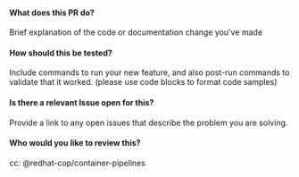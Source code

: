 #### What does this PR do?
Brief explanation of the code or documentation change you've made

#### How should this be tested?
Include commands to run your new feature, and also post-run commands to validate that it worked. (please use code blocks to format code samples)

#### Is there a relevant Issue open for this?
Provide a link to any open issues that describe the problem you are solving.

#### Who would you like to review this?
cc: @redhat-cop/container-pipelines
